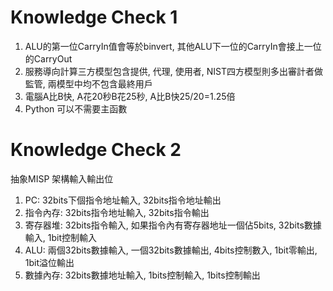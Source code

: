 # Knowledge Check 1
1. ALU的第一位CarryIn值會等於binvert, 其他ALU下一位的CarryIn會接上一位的CarryOut
2. 服務導向計算三方模型包含提供, 代理, 使用者, NIST四方模型則多出審計者做監管, 兩模型中均不包含最終用戶
3. 電腦A比B快, A花20秒B花25秒, A比B快25/20=1.25倍
4. Python 可以不需要主函數

# Knowledge Check 2
抽象MISP 架構輸入輸出位
1. PC: 32bits下個指令地址輸入, 32bits指令地址輸出
2. 指令內存: 32bits指令地址輸入, 32bits指令輸出
3. 寄存器堆: 32bits指令輸入, 如果指令內有寄存器地址一個佔5bits, 32bits數據輸入, 1bit控制輸入
4. ALU: 兩個32bits數據輸入, 一個32bits數據輸出, 4bits控制數入, 1bit零輸出, 1bit溢位輸出
5. 數據內存: 32bits數據地址輸入, 1bits控制輸入, 1bits控制輸出

